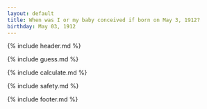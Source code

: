 ```yaml
---
layout: default
title: When was I or my baby conceived if born on May 3, 1912?
birthday: May 03, 1912
---
```


{% include header.md %}

{% include guess.md %}

{% include calculate.md %}

{% include safety.md %}

{% include footer.md %}



